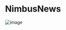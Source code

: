 # NimbusNews

![image](https://github.com/user-attachments/assets/478fc8fc-5b60-4871-96bf-d669e25ea8f7)


